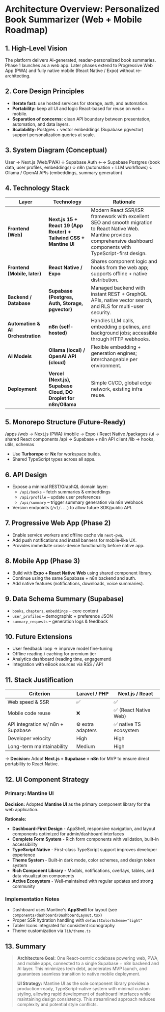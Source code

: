 # Architecture Overview: Personalized Book Summarizer (Web + Mobile Roadmap)

## 1. High-Level Vision
The platform delivers AI-generated, reader-personalized book summaries.  
Phase 1 launches as a web app. Later phases extend to Progressive Web App (PWA) and fully native mobile (React Native / Expo) without re-architecting.

## 2. Core Design Principles
- **Iterate fast:** use hosted services for storage, auth, and automation.
- **Portability:** keep all UI and logic React-based for reuse on web + mobile.
- **Separation of concerns:** clean API boundary between presentation, automation, and data layers.
- **Scalability:** Postgres + vector embeddings (Supabase pgvector) support personalization queries at scale.

## 3. System Diagram (Conceptual)

User → Next.js (Web/PWA)
↓
Supabase Auth ←→ Supabase Postgres (book data, user profiles, embeddings)
↓
n8n (automation + LLM workflows)
↓
Ollama / OpenAI APIs (embeddings, summary generation)

## 4. Technology Stack

| Layer | Technology | Rationale |
|-------|-------------|-----------|
| **Frontend (Web)** | **Next.js 15 + React 19 (App Router) + Tailwind CSS + Mantine UI** | Modern React SSR/ISR framework with excellent SEO and smooth migration to React Native Web. Mantine provides comprehensive dashboard components with TypeScript-first design. |
| **Frontend (Mobile, later)** | **React Native / Expo** | Shares component logic and hooks from the web app; supports offline + native distribution. |
| **Backend / Database** | **Supabase (Postgres, Auth, Storage, pgvector)** | Managed backend with instant REST + GraphQL APIs, native vector search, and RLS for multi-user security. |
| **Automation & AI Orchestration** | **n8n (self-hosted)** | Handles LLM calls, embedding pipelines, and background jobs; accessible through HTTP webhooks. |
| **AI Models** | **Ollama (local) / OpenAI API (cloud)** | Flexible embedding + generation engines; interchangeable per environment. |
| **Deployment** | **Vercel (Next.js), Supabase Cloud, DO Droplet for n8n/Ollama** | Simple CI/CD, global edge network, existing infra reuse. |

## 5. Monorepo Structure (Future-Ready)

/apps
/web → Next.js (PWA)
/mobile → Expo / React Native
/packages
/ui → shared React components
/api → Supabase + n8n API client
/lib → hooks, utils, schemas

- Use **Turborepo** or **Nx** for workspace builds.
- Shared TypeScript types across all apps.

## 6. API Design
- Expose a minimal REST/GraphQL domain layer:
  - `/api/books` – fetch summaries & embeddings
  - `/api/profile` – update user preferences
  - `/api/summary` – trigger summary generation via n8n webhook
- Version endpoints (`/v1/...`) to allow future SDK/public API.

## 7. Progressive Web App (Phase 2)
- Enable service workers and offline cache via `next-pwa`.
- Add push notifications and install banners for mobile-like UX.
- Provides immediate cross-device functionality before native app.

## 8. Mobile App (Phase 3)
- Build with **Expo + React Native Web** using shared component library.
- Continue using the same Supabase + n8n backend and auth.
- Add native features (notifications, downloads, voice summaries).

## 9. Data Schema Summary (Supabase)
- `books`, `chapters`, `embeddings` – core content
- `user_profiles` – demographic + preference JSON
- `summary_requests` – generation logs & feedback

## 10. Future Extensions
- User feedback loop → improve model fine-tuning
- Offline reading / caching for premium tier
- Analytics dashboard (reading time, engagement)
- Integration with eBook sources via RSS / API

## 11. Stack Justification
| Criterion | Laravel / PHP | Next.js / React |
|------------|---------------|----------------|
| Web speed & SSR | ✅ | ✅ |
| Mobile code reuse | ❌ | ✅ (React Native Web) |
| API integration w/ n8n + Supabase | ⚙️ extra adapters | ✅ native TS ecosystem |
| Developer velocity | High | High |
| Long-term maintainability | Medium | High |
→ **Decision:** Adopt **Next.js + Supabase + n8n** for MVP to ensure direct portability to React Native.

## 12. UI Component Strategy

### Primary: Mantine UI
**Decision:** Adopted **Mantine UI** as the primary component library for the web application.

**Rationale:**
- **Dashboard-First Design** - AppShell, responsive navigation, and layout components optimized for admin/dashboard interfaces
- **Complete Form System** - Rich form components with validation, built-in accessibility
- **TypeScript Native** - First-class TypeScript support improves developer experience
- **Theme System** - Built-in dark mode, color schemes, and design token system
- **Rich Component Library** - Modals, notifications, overlays, tables, and data visualization components
- **Active Ecosystem** - Well-maintained with regular updates and strong community

### Implementation Notes
- Dashboard uses Mantine's **AppShell** for layout (see `components/dashboard/DashboardLayout.tsx`)
- Proper SSR hydration handling with `defaultColorScheme="light"`
- Tabler Icons integrated for consistent iconography
- Theme customization via `lib/theme.ts`

## 13. Summary
> **Architecture Goal:** One React-centric codebase powering web, PWA, and mobile apps, connected to a single Supabase + n8n backend and AI layer.
> This minimizes tech debt, accelerates MVP launch, and guarantees seamless transition to native mobile deployment.
>
> **UI Strategy:** Mantine UI as the sole component library provides a production-ready, TypeScript-native system with minimal custom styling, allowing rapid development of dashboard interfaces while maintaining design consistency. This streamlined approach reduces complexity and potential style conflicts.


